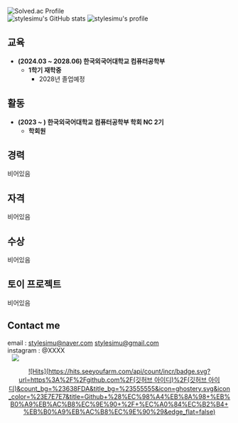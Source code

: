 ![Solved.ac Profile](https://capsule-render.vercel.app/api?type=Waving&color=638fda&height=200&section=header&text=(stylesimu)&fontSize=70&&fontColor=ffffff)    
![stylesimu's GitHub stats](https://github-readme-stats.vercel.app/api?username=(stylesimu)&show_icons=true&theme=tokyonight)
![stylesimu's profile](https://github-profile-trophy.vercel.app/?username=(stylesimu)&margin-h=50&margin-w=10&row=1&column=8&no-frame=false&theme=algolia)  
## 교육
* **(2024.03 ~ 2028.06) 한국외국어대학교 컴퓨터공학부**
  - **1학기 재학중**
    + 2028년 졸업예정
## 활동
* **(2023 ~ ) 한국외국어대학교 컴퓨터공학부 학회 NC 2기**
  - **학회원**
## 경력
비어있음

## 자격
비어있음

## 수상
비어있음

## 토이 프로젝트
비어있음

## Contact me

email : <stylesimu@naver.com> <stylesimu@gmail.com>   
instagram : @XXXX   
<a href="(인스타링크)">
    <img 
        src="http://img.shields.io/badge/-Instagram-black?style=flat&logo=Instagram&link=https://instagram.com/(인스타아이디)"
        style="height : auto; margin-left : 10px; margin-right : 10px;"/>
</a>

<div align=center> 
  
[![Hits](https://hits.seeyoufarm.com/api/count/incr/badge.svg?url=https%3A%2F%2Fgithub.com%2F(깃허브 아이디)%2F(깃허브 아이디)&count_bg=%23638FDA&title_bg=%23555555&icon=ghostery.svg&icon_color=%23E7E7E7&title=Github+%28%EC%98%A4%EB%8A%98+%EB%B0%A9%EB%AC%B8%EC%9E%90+%2F+%EC%A0%84%EC%B2%B4+%EB%B0%A9%EB%AC%B8%EC%9E%90%29&edge_flat=false)](https://hits.seeyoufarm.com)
  
</div>
